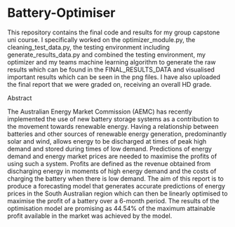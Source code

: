 # Battery-Optimiser

This repository contains the final code and results for my group capstone uni course. I specifically worked on the optimizer_module.py, the cleaning_test_data.py, the testing environment including generate_results_data.py and combined the testing environment, my optimizer and my teams machine learning algorithm to generate the raw results which can be found in the FINAL_RESULTS_DATA and visualised important results which can be seen in the png files. I have also uploaded the final report that we were graded on, receiving an overall HD grade.

Abstract

The Australian Energy Market Commission (AEMC) has recently implemented
the use of new battery storage systems as a contribution to the movement towards renewable energy. Having a relationship between batteries and other sources
of renewable energy generation, predominantly solar and wind, allows energy to
be discharged at times of peak high demand and stored during times of low demand. Predictions of energy demand and energy market prices are needed to
maximise the profits of using such a system. Profits are defined as the revenue
obtained from discharging energy in moments of high energy demand and the
costs of charging the battery when there is low demand. The aim of this report
is to produce a forecasting model that generates accurate predictions of energy
prices in the South Australian region which can then be linearly optimised to
maximise the profit of a battery over a 6-month period. The results of the optimisation model are promising as 44.54% of the maximum attainable profit available
in the market was achieved by the model.
